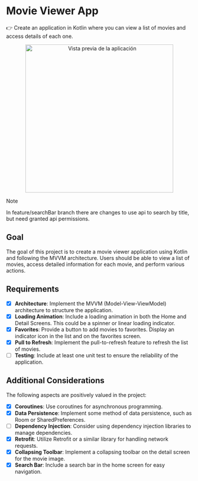 # Movie Viewer App

👉 Create an application in Kotlin where you can view a list of movies and access details of each one.

<p align="center">
  <img src="https://github.com/sam-sudo/Movies_mvvm/assets/57421143/8c5dc8c0-5e19-4b08-83d3-3372e3f5c4b4" alt="Vista previa de la aplicación" height="400" />
</p>

> [!NOTE]  
> In feature/searchBar branch there are changes to use api to search by title, but need granted api permissions.

## Goal

The goal of this project is to create a movie viewer application using Kotlin and following the MVVM architecture. Users should be able to view a list of movies, access detailed information for each movie, and perform various actions.

## Requirements

- [x] **Architecture**: Implement the MVVM (Model-View-ViewModel) architecture to structure the application.
- [x] **Loading Animation**: Include a loading animation in both the Home and Detail Screens. This could be a spinner or linear loading indicator.
- [x] **Favorites**: Provide a button to add movies to favorites. Display an indicator icon in the list and on the favorites screen.
- [x] **Pull to Refresh**: Implement the pull-to-refresh feature to refresh the list of movies.
- [ ] **Testing**: Include at least one unit test to ensure the reliability of the application.

## Additional Considerations

The following aspects are positively valued in the project:

- [x] **Coroutines**: Use coroutines for asynchronous programming.
- [x] **Data Persistence**: Implement some method of data persistence, such as Room or SharedPreferences.
- [ ] **Dependency Injection**: Consider using dependency injection libraries to manage dependencies.
- [x] **Retrofit**: Utilize Retrofit or a similar library for handling network requests.
- [x] **Collapsing Toolbar**: Implement a collapsing toolbar on the detail screen for the movie image.
- [x] **Search Bar**: Include a search bar in the home screen for easy navigation.
